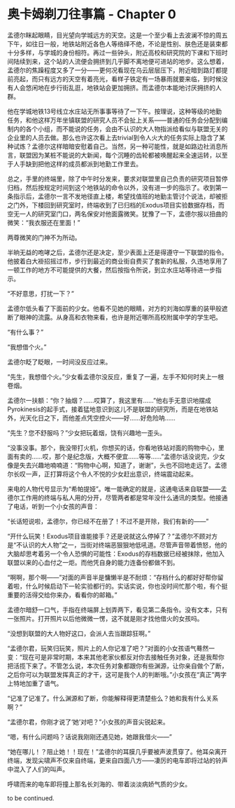 # 奥卡姆剃刀往事篇 - Chapter 0

孟德尔眯起眼睛，目光望向学城远方的天空。这是一个至少看上去波澜不惊的周五下午，如往日一般，地铁站附近各色人等络绎不绝，不论是性别、肤色还是装束都十分多样，与学城的身份相符。再过一些钟头，附近高校和研究院的下课和下班时间陆续到来，这个站的人流便会拥挤到几乎脚不离地便可进站的地步。这么想着，孟德尔的焦躁程度又多了一分——更何况看现在乌云层层压下，附近暗到路灯都提前亮起，而只有远方的天空有着亮光，看样子铁定有一场暴雨就要来临，到时候没有人会悠闲地在步行街乱逛，地铁站会更加拥挤。而孟德尔本能地讨厌拥挤的人群。

他在学城地铁13号线立水庄站无所事事等待了一下午。按理说，这种等级的地勤任务，和他这样万年坐镇联盟的研究人员不会扯上关系——普通的任务会分配到编制内的各个小组，而不能说的任务，会由不认识的大人物指派给看似与联盟无关的企业里的人员去做。那么也许这次看上去trivial到令人火大的任务实际上隐含了某种试炼？孟德尔这样暗暗安慰着自己。当然，另一种可能性，就是如路边社消息所言，联盟因为某桩不能说的大新闻，每个沉睡的齿轮都被唤醒起来全速运转，以至于人手缺到把他这样的成员都派到地勤工作里去。

总之，手里的终端里，除了中午时分发来，要求对联盟里自己负责的研究项目暂停归档，然后按规定时间到这个地铁站的命令以外，没有进一步的指示了。收到第一条指示后，孟德尔一言不发地径直上楼，希望找值班的地勤主管讨个说法，却被拒之门外，下楼回到研究室时，终端收到了已归档的Exodus项目实验数据存档，而空无一人的研究室门口，两名保安对他面露微笑。犹豫了一下，孟德尔报以扭曲的微笑：“我衣服还在里面！”

两尊微笑的门神不为所动。

半晌无益的咆哮之后，孟德尔还是决定，至少表面上还是得遵守一下联盟的指令。他披着白大褂招摇过市，步行到最近的商业街自费买了套新的私服，久违地享用了一顿工作的地方不可能提供的大餐，然后按指令所说，到立水庄站等待进一步指示。

“不好意思，打扰一下？”

孟德尔低头看了下面前的少女。他看不见她的眼睛，对方的刘海如厚重的装甲般遮断了眼神的流露。从身高和衣物来看，也许是附近哪所高校附属中学的学生吧。

“有什么事？”

“我想借个火。”

孟德尔眨了眨眼，一时间没反应过来。

“先生，我想借个火。”少女看孟德尔没反应，重复了一遍，左手不知何时夹上一根卷烟。

孟德尔一扶额：“你？抽烟？……哎算了，我这里有……”他右手无意识地摆成Pyrokinesis的起手式，接着猛地意识到这儿不是联盟的研究所，而是在地铁站外，光天化日之下，而他差点凭空控火——好……好危险呐……

“先生？您不舒服吗？”少女把玩着烟，饶有兴趣地一歪头。

“没事没事。那个，我没带打火机，你想买的话，你看地铁站对面的购物中心，里面有卖的……哎，那个是纪念版，大概不便宜……等等……”孟德尔话没说完，少女像是失去兴趣地喃喃道：“购物中心啊，知道了，谢谢”，头也不回地走远了。孟德尔长叹一声，正打算将这个令人不悦的少女赶出意识，终端震动起来。

来电的人物代号显示为“希帕提娅”。唯一能确定的就是，这通电话来自联盟——孟德尔工作用的终端与私人用的分开，尽管两者都是常年没什么通讯的类型。他接通了电话，听到一个小女孩的声音：

“长话短说啦，孟德尔，你已经不在册了！不过不是开除，我们有新的——”

“开什么玩笑！Exodus项目谁能接手？还是说就这么停掉了？”孟德尔不顾对方是“不认识的大人物”之一，当街对终端恶狠狠地低吼道。尽管声音带着愤怒，他的大脑却思考着另一个令人恐惧的可能性：Exodus的存档数据已经被抹除，他加入联盟以来的心血付之一炬。而他凭自身的能力连备份都做不到。

“啊啊，那个啊——”对面的声音半是慵懒半是不耐烦：“存档什么的都好好帮你留着啦，什么时候启动下一轮实验都行的。实话实说，你也没时间忙那个啦，有个挺重要的活得交给你来办，看看你的邮箱。”

孟德尔暗舒一口气，手指在终端屏上划弄两下，看见第二条指令。没有文本，只有一张照片。打开照片以后他微微一愣，这不就是刚才找他借火的女孩吗。

“没想到联盟的大人物好这口，会派人去当跟踪狂啊。”

“孟德尔君，玩笑归玩笑，照片上的人你记准了吧？”对面的小女孩语气蓦然一变：“现在可是非常时期，本来其他老家伙都反对你去接触任务对象，还是我帮你把活揽下来了。不管怎么说，本次任务对象都跟你有些渊源，让你亲自做个了断，之后你可以为联盟发挥真正的才干，这可是我个人的判断哦。”小女孩在“真正”两字上特地加重了语气。

“记准了记准了。什么渊源和了断，你能解释得更清楚些么？她和我有什么关系啊？”

“孟德尔君，你刚才说了‘她’对吧？”小女孩的声音尖锐起来。

“嗯，有什么问题吗？话说我刚刚还遇见她，她跟我借火——”

“她在哪儿！？阻止她！！现在！”孟德尔的耳膜几乎要被声波贯穿了。他耳朵离开终端，发现尖啸声不仅来自终端，更来自四面八方——凄厉的电车即将过站的铃声中混入了人们的叫声。

呼啸而来的电车即将撞上那名长刘海的、带着淡淡病娇气质的少女。

to be continued.
